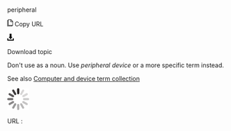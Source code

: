 # 

peripheral

![Copy URL](media/peripheral/Copy.png)
Copy URL

![Download](media/peripheral/Download.png)

Download topic

Don't use as a noun. Use *peripheral device* or a more specific term instead.

See also [](https://worldready.cloudapp.net/Styleguide/Read?id=2700&topicid=26597)[Computer and device term collection](https://worldready.cloudapp.net/Styleguide/Read?id=2700&topicid=26597)

![In progress](media/peripheral/activity-large.gif)

URL :
